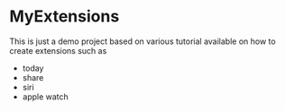 # MyExtensions
This is just a demo project based on various tutorial available on how to create extensions such as 
  * today
  * share
  * siri
  * apple watch
